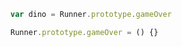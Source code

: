 ```javascript
var dino = Runner.prototype.gameOver
```

```javascript
Runner.prototype.gameOver = () {}
```
